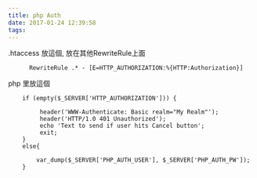 ```yaml
---
title: php Auth
date: 2017-01-24 12:39:58
tags:
---
```


.htaccess  放這個, 放在其他RewriteRule上面

		  RewriteRule .* - [E=HTTP_AUTHORIZATION:%{HTTP:Authorization}]

php 里放這個
		
		if (empty($_SERVER['HTTP_AUTHORIZATION'])) {

			 header('WWW-Authenticate: Basic realm="My Realm"');
			 header('HTTP/1.0 401 Unauthorized');
			 echo 'Text to send if user hits Cancel button';
			 exit;
		}
		else{
			
			var_dump($_SERVER['PHP_AUTH_USER'], $_SERVER['PHP_AUTH_PW']);
		}